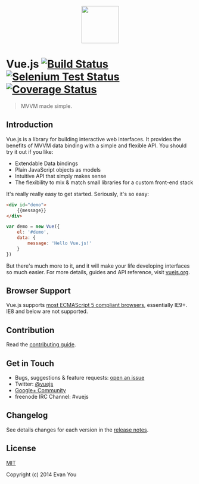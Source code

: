 <p align="center"><a href="http://vuejs.org" target="_blank"><img width="100"src="http://vuejs.org/images/logo.png"></a></p>

# Vue.js [![Build Status](https://travis-ci.org/yyx990803/vue.png?branch=master)](https://travis-ci.org/yyx990803/vue) [![Selenium Test Status](https://saucelabs.com/buildstatus/vuejs)](https://saucelabs.com/u/vuejs) [![Coverage Status](https://coveralls.io/repos/yyx990803/vue/badge.png)](https://coveralls.io/r/yyx990803/vue)

> MVVM made simple.

## Introduction

Vue.js is a library for building interactive web interfaces. It provides the benefits of MVVM data binding with a simple and flexible API. You should try it out if you like:

- Extendable Data bindings
- Plain JavaScript objects as models
- Intuitive API that simply makes sense
- The flexibility to mix & match small libraries for a custom front-end stack

It's really really easy to get started. Seriously, it's so easy:

``` html
<div id="demo">
    {{message}}
</div>
```

``` js
var demo = new Vue({
    el: '#demo',
    data: {
        message: 'Hello Vue.js!'
    }
})
```

But there's much more to it, and it will make your life developing interfaces so much easier. For more details, guides and API reference, visit [vuejs.org](http://vuejs.org).

## Browser Support

Vue.js supports [most ECMAScript 5 compliant browsers](https://saucelabs.com/u/vuejs), essentially IE9+. IE8 and below are not supported.

## Contribution

Read the [contributing guide](https://github.com/yyx990803/vue/blob/master/CONTRIBUTING.md).

## Get in Touch

- Bugs, suggestions & feature requests: [open an issue](https://github.com/yyx990803/vue/issues)
- Twitter: [@vuejs](https://twitter.com/vuejs)
- [Google+ Community](https://plus.google.com/communities/112229843610661683911)
- freenode IRC Channel: #vuejs

## Changelog

See details changes for each version in the [release notes](https://github.com/yyx990803/vue/releases).

## License

[MIT](http://opensource.org/licenses/MIT)

Copyright (c) 2014 Evan You
